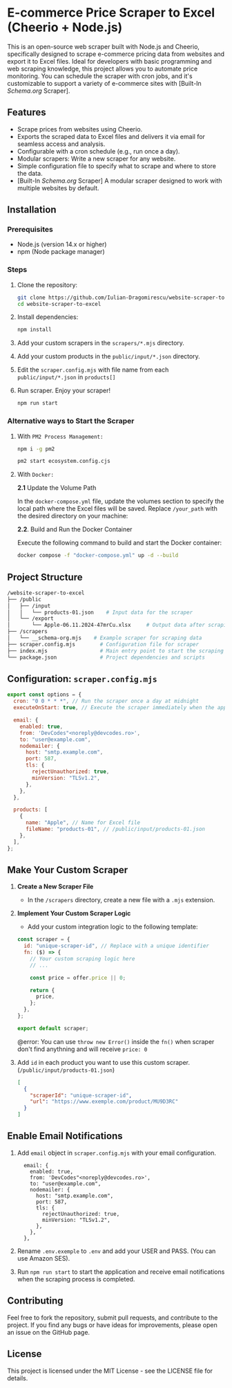 # E-commerce Price Scraper to Excel (Cheerio + Node.js)

This is an open-source web scraper built with Node.js and Cheerio, specifically designed to scrape e-commerce pricing data from websites and export it to Excel files. Ideal for developers with basic programming and web scraping knowledge, this project allows you to automate price monitoring. You can schedule the scraper with cron jobs, and it's customizable to support a variety of e-commerce sites with [Built-In *Schema.org* Scraper].

## Features

- Scrape prices from websites using Cheerio.
- Exports the scraped data to Excel files and delivers it via email for seamless access and analysis.
- Configurable with a cron schedule (e.g., run once a day).
- Modular scrapers: Write a new scraper for any website.
- Simple configuration file to specify what to scrape and where to store the data.
- [Built-In *Schema.org* Scraper] A modular scraper designed to work with multiple websites by default.

## Installation

### Prerequisites

- Node.js (version 14.x or higher)
- npm (Node package manager)

### Steps

1. Clone the repository:

   ```bash
   git clone https://github.com/Iulian-Dragomirescu/website-scraper-to-excel
   cd website-scraper-to-excel
   ```

2. Install dependencies:

   ```bash
   npm install
   ```

3. Add your custom scrapers in the `scrapers/*.mjs` directory.

4. Add your custom products in the `public/input/*.json` directory.

5. Edit the `scraper.config.mjs` with file name from each `public/input/*.json` in `products[]`

6. Run scraper. Enjoy your scraper!
   ```bash
   npm run start
   ```

### Alternative ways to Start the Scraper

1. With `PM2 Process Management:`

   ```bash
   npm i -g pm2

   pm2 start ecosystem.config.cjs
   ```

2. With `Docker:`

   **2.1** Update the Volume Path

   In the `docker-compose.yml` file, update the volumes section to specify the local path where the Excel files will be saved. Replace `/your_path` with the desired directory on your machine:

   **2.2**. Build and Run the Docker Container

   Execute the following command to build and start the Docker container:

   ```bash
   docker compose -f "docker-compose.yml" up -d --build
   ```

## Project Structure

```bash
/website-scraper-to-excel
├── /public
│   ├── /input
│   │   └── products-01.json    # Input data for the scraper
│   └── /export
│       └── Apple-06.11.2024-47mrCu.xlsx     # Output data after scraping
├── /scrapers
│   └── __schema-org.mjs    # Example scraper for scraping data
├── scraper.config.mjs        # Configuration file for scraper
├── index.mjs                 # Main entry point to start the scraping process
└── package.json              # Project dependencies and scripts
```

## Configuration: `scraper.config.mjs`

```javascript
export const options = {
  cron: "0 0 * * *", // Run the scraper once a day at midnight
  executeOnStart: true, // Execute the scraper immediately when the app starts // @default = false

  email: {
    enabled: true,
    from: 'DevCodes"<noreply@devcodes.ro>',
    to: "user@example.com",
    nodemailer: {
      host: "smtp.example.com",
      port: 587,
      tls: {
        rejectUnauthorized: true,
        minVersion: "TLSv1.2",
      },
    },
  },

  products: [
    {
      name: "Apple", // Name for Excel file
      fileName: "products-01", // /public/input/products-01.json
    },
  ],
};
```

## Make Your Custom Scraper

1. **Create a New Scraper File**

   - In the `/scrapers` directory, create a new file with a `.mjs` extension.

2. **Implement Your Custom Scraper Logic**

   - Add your custom integration logic to the following template:

   ```javascript
   const scraper = {
     id: "unique-scraper-id", // Replace with a unique identifier
     fn: ($) => {
       // Your custom scraping logic here
       // ...

       const price = offer.price || 0;

       return {
         price,
       };
     },
   };

   export default scraper;
   ```

   @error: You can use `throw new Error()` inside the `fn()` when scraper don't find anythning and will receive `price: 0`

3. Add `id` in each product you want to use this custom scraper. (`/public/input/products-01.json`)

   ```json
   [
     {
       "scraperId": "unique-scraper-id",
       "url": "https://www.exemple.com/product/MU9D3RC"
     }
   ]
   ```

## Enable Email Notifications

1.  Add `email` object in `scraper.config.mjs` with your email configuration.

    ```
      email: {
        enabled: true,
        from: 'DevCodes"<noreply@devcodes.ro>',
        to: "user@example.com",
        nodemailer: {
          host: "smtp.example.com",
          port: 587,
          tls: {
            rejectUnauthorized: true,
            minVersion: "TLSv1.2",
          },
        },
      },
    ```

2.  Rename `.env.exemple` to `.env` and add your USER and PASS. (You can use Amazon SES).

3.  Run `npm run start` to start the application and receive email notifications when the scraping process is completed.

## Contributing

Feel free to fork the repository, submit pull requests, and contribute to the project. If you find any bugs or have ideas for improvements, please open an issue on the GitHub page.

## License

This project is licensed under the MIT License - see the LICENSE file for details.
